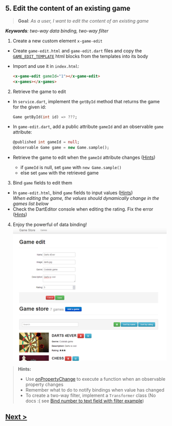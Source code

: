 ## 5. Edit the content of an existing game
> **Goal**: _As a user, I want to edit the content of an existing game_

_**Keywords**: two-way data binding, two-way filter_

1. Create a new custom element `x-game-edit`
  - Create `game-edit.html` and `game-edit.dart` files and copy the [`GAME_EDIT_TEMPLATE`][GAME_EDIT_TEMPLATE] html blocks from the templates into its body  
  - Import and use it in `index.html`:

    ```HTML
    <x-game-edit gameId="1"></x-game-edit>
    <x-games></x-games>
    ```
2. Retrieve the game to edit
  - In `service.dart`, implement the `getById` method that returns the game for the given id:

    ```Dart
    Game getById(int id) => ???;
    ```
  - In `game-edit.dart`, add a public attribute `gameId` and an observable `game` attribute:

    ```Dart
    @published int gameId = null;
    @observable Game game = new Game.sample();
    ```
  - Retrieve the game to edit when the `gameId` attribute changes ([Hints](#hints))
    - if `gameId` is null, set `game` with `new Game.sample()`
    - else set `game` with the retrieved game
3. Bind `game` fields to edit them
  - In `game-edit.html`, bind `game` fields to input values ([Hints](#hints))  
    _When editing the game, the values should dynamically change in the games list below_
  - Check the DartEditor console when editing the rating. Fix the error ([Hints](#hints))
4. Enjoy the powerful of data binding!
    ![x-game-edit](docs/img/x-game-edit.png)

<a name="hints"></a>
> **Hints:**
>
> - Use [onPropertyChange](https://api.dartlang.org/docs/channels/be/latest/observe.html#onPropertyChange) to execute a function when an observable property changes
> - Remember what to do to notify bindings when value has changed
> - To create a two-way filter, implement a `Transformer` class (No docs :( see [Bind number to text field with filter  example](https://github.com/sethladd/dart-polymer-dart-examples/tree/master/web/bind_number_to_text_field_with_filter))

## [Next >](user-story-6.md)

  [GAME_TEMPLATE]: ../../blob/master/template/index.html#L33-L46
  [GAMES_TEMPLATE]: ../../blob/master/template/index.html#L33-L46
  [GAMES_TEMPLATE_DETAILED]: ../../blob/master/template/index.html#L67-L106
  [GAMES_TEMPLATE_COMPACT]: ../../blob/master/template/index.html#L108-L135
  [GAME_EDIT_TEMPLATE]: ../../blob/master/template/index.html#L140-L166

